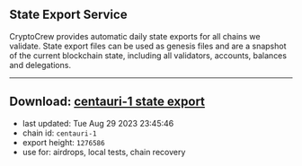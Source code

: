 ## State Export Service
CryptoCrew provides automatic daily state exports for all chains we validate. State export files can be used as genesis files and are a snapshot of the current blockchain state, including all validators, accounts, balances and delegations.

---
**Download: [centauri-1 state export](https://dl.ccvalidators.com/SERVICE/composable/centauri-1_export_1276586.json)**
---

- last updated: Tue Aug 29 2023 23:45:46
- chain id: `centauri-1`
- export height: `1276586`
- use for: airdrops, local tests, chain recovery
